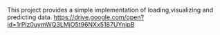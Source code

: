 This project provides a simple implementation of loading,visualizing and predicting data.
https://drive.google.com/open?id=1rPiz0uymWQ3LMjO5t96NXx5187UYnipB
